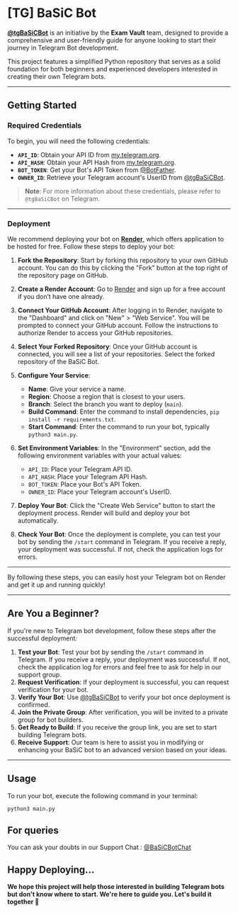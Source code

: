 # [TG] BaSiC Bot

**[@tgBaSiCBot](https://github.com/AbOutMeDK/tgBaSiCbOt)** is an initiative by the **Exam Vault** team, designed to provide a comprehensive and user-friendly guide for anyone looking to start their journey in Telegram Bot development.

This project features a simplified Python repository that serves as a solid foundation for both beginners and experienced developers interested in creating their own Telegram bots.

---

## Getting Started

### Required Credentials

To begin, you will need the following credentials:

- **`API_ID`**: Obtain your API ID from [my.telegram.org](https://my.telegram.org).
- **`API_HASH`**: Obtain your API Hash from [my.telegram.org](https://my.telegram.org).
- **`BOT_TOKEN`**: Get your Bot's API Token from [@BotFather](https://t.me/BotFather).
- **`OWNER_ID`**: Retrieve your Telegram account's UserID from [@tgBaSiCBot](https://t.me/tgBaSiCBot).

> **Note**: For more information about these credentials, please refer to `@tgBaSiCBot` on Telegram.

---

### Deployment

We recommend deploying your bot on **[Render](https://render.com/)**, which offers application to be hosted for free. Follow these steps to deploy your bot:

1. **Fork the Repository**: Start by forking this repository to your own GitHub account. You can do this by clicking the "Fork" button at the top right of the repository page on GitHub.

2. **Create a Render Account**: Go to [Render](https://render.com/) and sign up for a free account if you don’t have one already.

3. **Connect Your GitHub Account**: After logging in to Render, navigate to the "Dashboard" and click on "New" > "Web Service". You will be prompted to connect your GitHub account. Follow the instructions to authorize Render to access your GitHub repositories.

4. **Select Your Forked Repository**: Once your GitHub account is connected, you will see a list of your repositories. Select the forked repository of the BaSiC Bot.

5. **Configure Your Service**:
   - **Name**: Give your service a name.
   - **Region**: Choose a region that is closest to your users.
   - **Branch**: Select the branch you want to deploy (`main`).
   - **Build Command**: Enter the command to install dependencies, `pip install -r requirements.txt`.
   - **Start Command**: Enter the command to run your bot, typically `python3 main.py`.

6. **Set Environment Variables**: In the "Environment" section, add the following environment variables with your actual values:
   - `API_ID`: Place your Telegram API ID.
   - `API_HASH`: Place your Telegram API Hash.
   - `BOT_TOKEN`: Place your Bot's API Token.
   - `OWNER_ID`: Place your Telegram account's UserID.

7. **Deploy Your Bot**: Click the "Create Web Service" button to start the deployment process. Render will build and deploy your bot automatically.

8. **Check Your Bot**: Once the deployment is complete, you can test your bot by sending the `/start` command in Telegram. If you receive a reply, your deployment was successful. If not, check the application logs for errors.

---

By following these steps, you can easily host your Telegram bot on Render and get it up and running quickly!

---

## Are You a Beginner?

If you're new to Telegram bot development, follow these steps after the successful deployment:

1. **Test your Bot**: Test your bot by sending the `/start` command in Telegram. If you receive a reply, your deployment was successful. If not, check the application log for errors and feel free to ask for help in our support group.
2. **Request Verification**: If your deployment is successful, you can request verification for your bot.
3. **Verify Your Bot**: Use [@tgBaSiCBot](https://t.me/tgBaSiCBot) to verify your bot once deployment is confirmed.
4. **Join the Private Group**: After verification, you will be invited to a private group for bot builders.
5. **Get Ready to Build**: If you receive the group link, you are set to start building Telegram bots.
6. **Receive Support**: Our team is here to assist you in modifying or enhancing your BaSiC bot to an advanced version based on your ideas.

---

## Usage

To run your bot, execute the following command in your terminal:

`python3 main.py`

## For queries 

You can ask your doubts in our Support Chat : [@BaSiCBotChat](https://t.me/BaSiCBotChat)

## Happy Deploying...

**We hope this project will help those interested in building Telegram bots but don't know where to start. We're here to guide you. Let's build it together 🎉**

